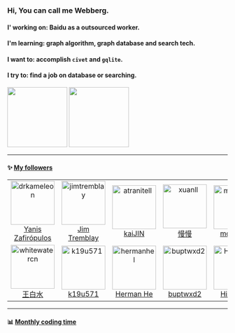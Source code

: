 ### Hi, You can call me Webberg.  
#### I' working on: Baidu as a outsourced worker.
#### I'm learning: graph algorithm, graph database and search tech.  
#### I want to: accomplish `civet` and `gqlite`.  
#### I try to: find a job on database or searching.

<!--
**webbery/webbery** is a ✨ _special_ ✨ repository because its `README.md` (this file) appears on your GitHub profile.

Here are some ideas to get you started:
-->
<!-- - 🔭 I’m currently working on ... -->
<!-- - 🌱 I’m currently learning ... -->
<!-- - 👯 I’m looking to collaborate on ... -->
<!-- - 🤔 I’m looking for help with ... 
- 💬 Ask me about ...
- 📫 How to reach me: ...
- 😄 Pronouns: ...  -->
<!-- - ⚡ C++/js/python   -->

<div>
  <img align="" height="137px" style="display:inline" src="https://github-readme-stats.vercel.app/api?username=webbery&hide_title=true&hide_border=true&show_icons=true&include_all_commits=true&line_height=21&theme=gruvbox_light&locale=cn" />
<img height="137px" style="display:inline" src="https://github-readme-stats.vercel.app/api/top-langs/?username=webbery&hide_title=true&hide_border=true&layout=compact&theme=gruvbox_light&locale=cn"/>
<!--img align='left' src="https://github-profile-summary-cards.vercel.app/api/cards/profile-details?username=webbery&theme=nord_dark"/-->
</div>

----  

#### :sparkles: [My followers](./getTopFollowers.py)  

<!--START_SECTION:top-followers-->
<table>
  <tr>
    <td align="center">
      <a href="https://github.com/drkameleon">
        <img src="https://avatars2.githubusercontent.com/u/1265028" width="100px;" alt="drkameleon"/>
      </a>
      <br />
      <a href="https://github.com/drkameleon">Yanis Zafirópulos</a>
    </td>
    <td align="center">
      <a href="https://github.com/jimtremblay">
        <img src="https://avatars2.githubusercontent.com/u/7810954" width="100px;" alt="jimtremblay"/>
      </a>
      <br />
      <a href="https://github.com/jimtremblay">Jim Tremblay</a>
    </td>
    <td align="center">
      <a href="https://github.com/atranitell">
        <img src="https://avatars2.githubusercontent.com/u/10227574" width="100px;" alt="atranitell"/>
      </a>
      <br />
      <a href="https://github.com/atranitell">kaiJIN</a>
    </td>
    <td align="center">
      <a href="https://github.com/xuanll">
        <img src="https://avatars2.githubusercontent.com/u/6114377" width="100px;" alt="xuanll"/>
      </a>
      <br />
      <a href="https://github.com/xuanll">慢慢</a>
    </td>
    <td align="center">
      <a href="https://github.com/morindaz">
        <img src="https://avatars2.githubusercontent.com/u/13750436" width="100px;" alt="morindaz"/>
      </a>
      <br />
      <a href="https://github.com/morindaz">morindaz</a>
    </td>
    <td align="center">
      <a href="https://github.com/pengerArray">
        <img src="https://avatars2.githubusercontent.com/u/30019556" width="100px;" alt="pengerArray"/>
      </a>
      <br />
      <a href="https://github.com/pengerArray">pengerArray</a>
    </td>
    <td align="center">
      <a href="https://github.com/kiaoio4">
        <img src="https://avatars2.githubusercontent.com/u/34300182" width="100px;" alt="kiaoio4"/>
      </a>
      <br />
      <a href="https://github.com/kiaoio4">KIGA</a>
    </td>
  </tr>
  <tr>
    <td align="center">
      <a href="https://github.com/whitewatercn">
        <img src="https://avatars2.githubusercontent.com/u/58654928" width="100px;" alt="whitewatercn"/>
      </a>
      <br />
      <a href="https://github.com/whitewatercn">王白水</a>
    </td>
    <td align="center">
      <a href="https://github.com/k19u571">
        <img src="https://avatars2.githubusercontent.com/u/48556305" width="100px;" alt="k19u571"/>
      </a>
      <br />
      <a href="https://github.com/k19u571">k19u571</a>
    </td>
    <td align="center">
      <a href="https://github.com/hermanhel">
        <img src="https://avatars2.githubusercontent.com/u/74124690" width="100px;" alt="hermanhel"/>
      </a>
      <br />
      <a href="https://github.com/hermanhel">Herman He</a>
    </td>
    <td align="center">
      <a href="https://github.com/buptwxd2">
        <img src="https://avatars2.githubusercontent.com/u/44185598" width="100px;" alt="buptwxd2"/>
      </a>
      <br />
      <a href="https://github.com/buptwxd2">buptwxd2</a>
    </td>
    <td align="center">
      <a href="https://github.com/Hilberton">
        <img src="https://avatars2.githubusercontent.com/u/104783686" width="100px;" alt="Hilberton"/>
      </a>
      <br />
      <a href="https://github.com/Hilberton">Hilberton</a>
    </td>
  </tr>
</table>
<!--END_SECTION:top-followers-->

----  

#### :bar_chart: [Monthly coding time](https://github.com/muety/wakapi)

<!--START_SECTION:waka-->
<!--END_SECTION:waka-->
